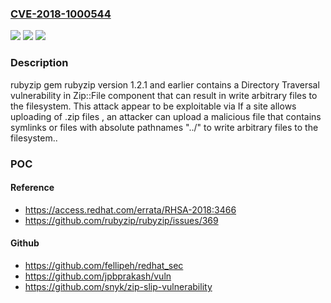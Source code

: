 ### [CVE-2018-1000544](https://cve.mitre.org/cgi-bin/cvename.cgi?name=CVE-2018-1000544)
![](https://img.shields.io/static/v1?label=Product&message=n%2Fa&color=blue)
![](https://img.shields.io/static/v1?label=Version&message=n%2Fa&color=blue)
![](https://img.shields.io/static/v1?label=Vulnerability&message=n%2Fa&color=brighgreen)

### Description

rubyzip gem rubyzip version 1.2.1 and earlier contains a Directory Traversal vulnerability in Zip::File component that can result in write arbitrary files to the filesystem. This attack appear to be exploitable via If a site allows uploading of .zip files , an attacker can upload a malicious file that contains symlinks or files with absolute pathnames "../" to write arbitrary files to the filesystem..

### POC

#### Reference
- https://access.redhat.com/errata/RHSA-2018:3466
- https://github.com/rubyzip/rubyzip/issues/369

#### Github
- https://github.com/fellipeh/redhat_sec
- https://github.com/jpbprakash/vuln
- https://github.com/snyk/zip-slip-vulnerability

